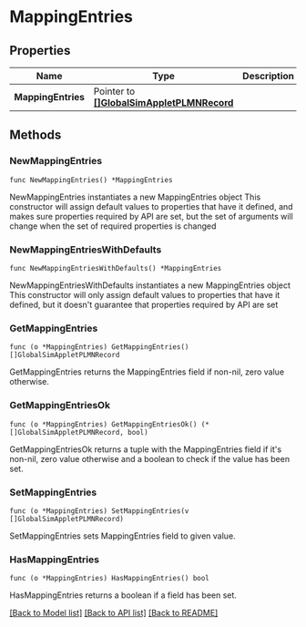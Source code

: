 # MappingEntries

## Properties

Name | Type | Description | Notes
------------ | ------------- | ------------- | -------------
**MappingEntries** | Pointer to [**[]GlobalSimAppletPLMNRecord**](GlobalSimAppletPLMNRecord.md) |  | [optional] 

## Methods

### NewMappingEntries

`func NewMappingEntries() *MappingEntries`

NewMappingEntries instantiates a new MappingEntries object
This constructor will assign default values to properties that have it defined,
and makes sure properties required by API are set, but the set of arguments
will change when the set of required properties is changed

### NewMappingEntriesWithDefaults

`func NewMappingEntriesWithDefaults() *MappingEntries`

NewMappingEntriesWithDefaults instantiates a new MappingEntries object
This constructor will only assign default values to properties that have it defined,
but it doesn't guarantee that properties required by API are set

### GetMappingEntries

`func (o *MappingEntries) GetMappingEntries() []GlobalSimAppletPLMNRecord`

GetMappingEntries returns the MappingEntries field if non-nil, zero value otherwise.

### GetMappingEntriesOk

`func (o *MappingEntries) GetMappingEntriesOk() (*[]GlobalSimAppletPLMNRecord, bool)`

GetMappingEntriesOk returns a tuple with the MappingEntries field if it's non-nil, zero value otherwise
and a boolean to check if the value has been set.

### SetMappingEntries

`func (o *MappingEntries) SetMappingEntries(v []GlobalSimAppletPLMNRecord)`

SetMappingEntries sets MappingEntries field to given value.

### HasMappingEntries

`func (o *MappingEntries) HasMappingEntries() bool`

HasMappingEntries returns a boolean if a field has been set.


[[Back to Model list]](../README.md#documentation-for-models) [[Back to API list]](../README.md#documentation-for-api-endpoints) [[Back to README]](../README.md)


